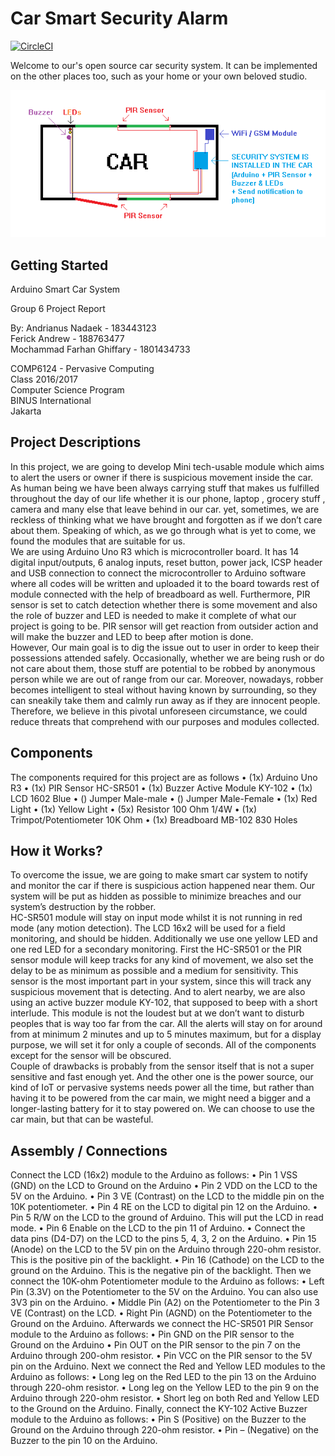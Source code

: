 # Car Smart Security Alarm

[![CircleCI](https://circleci.com/gh/kickstarter/android-oss.svg?style=svg)](https://circleci.com/gh/aircatcher/Car-Smart-Security/2)

Welcome to our's open source car security system. It can be implemented on the other places too, such as your home or your own beloved studio.

![System Sketch](images/sketch.png)

## Getting Started

Arduino Smart Car System

Group 6
Project Report

By:
Andrianus Nadaek - 183443123<br/>
Ferick Andrew - 188763477<br/>
Mochammad Farhan Ghiffary - 1801434733<br/>

COMP6124 - Pervasive Computing<br/>
Class 2016/2017<br/>
Computer Science Program<br/>
BINUS International<br/>
Jakarta<br/>

## Project Descriptions
In this project, we are going to develop Mini tech-usable module which aims to alert the users or owner if there is suspicious movement inside the car. As human being we have been always carrying stuff that makes us fulfilled throughout the day of our life whether it is our phone, laptop , grocery stuff , camera and many else that leave behind in our car. yet, sometimes, we are reckless of thinking what we have brought and forgotten as if we don’t care about them. Speaking of which, as we go through what is yet to come, we found the modules that are suitable for us.<br/>
We are using Arduino Uno R3 which is microcontroller board. It has 14 digital input/outputs, 6 analog inputs, reset button, power jack, ICSP header and USB connection to connect the microcontroller to Arduino software where all codes will be written and uploaded it to the board towards rest of module connected with the help of breadboard as well. Furthermore, PIR sensor is set to catch detection whether there is some movement and also the role of buzzer and LED is needed to make it complete of what our project is going to be. PIR sensor will get reaction from outsider action and will make the buzzer and LED to beep after motion is done.<br/>
However, Our main goal is to dig the issue out to user in order to keep their possessions attended safely. Occasionally, whether we are being rush or do not care about them, those stuff are potential to be robbed by anonymous person while we are out of range from our car. Moreover, nowadays, robber becomes intelligent to steal without having known by surrounding, so they can sneakily take them and calmly run away as if they are innocent people. Therefore, we believe in this pivotal unforeseen circumstance, we could reduce threats that comprehend with our purposes and modules collected.<br/>

## Components
The components required for this project are as follows
•	(1x) Arduino Uno R3
•	(1x) PIR Sensor HC-SR501
•	(1x) Buzzer Active Module KY-102
•	(1x) LCD 1602 Blue
•	() Jumper Male-male
•	() Jumper Male-Female
•	(1x) Red Light
•	(1x) Yellow Light
•	(5x) Resistor 100 Ohm 1/4W
•	(1x) Trimpot/Potentiometer 10K Ohm
•	(1x) Breadboard MB-102 830 Holes

## How it Works?
To overcome the issue, we are going to make smart car system to notify and monitor the car if there is suspicious action happened near them. Our system will be put as hidden as possible to minimize breaches and our system’s destruction by the robber.<br/>
HC-SR501 module will stay on input mode whilst it is not running in red mode (any motion detection). The LCD 16x2 will be used for a field monitoring, and should be hidden. Additionally we use one yellow LED and one red LED for a secondary monitoring. First the HC-SR501 or the PIR sensor module will keep tracks for any kind of movement, we also set the delay to be as minimum as possible and a medium for sensitivity. This sensor is the most important part in your system, since this will track any suspicious movement that is detecting. And to alert nearby, we are also using an active buzzer module KY-102, that supposed to beep with a short interlude. This module is not the loudest but at we don’t want to disturb peoples that is way too far from the car. All the alerts will stay on for around from at minimum 2 minutes and up to 5 minutes maximum, but for a display purpose, we will set it for only a couple of seconds. All of the components except for the sensor will be obscured.<br/>
Couple of drawbacks is probably from the sensor itself that is not a super sensitive and fast enough yet. And the other one is the power source, our kind of IoT or pervasive systems needs power all the time, but rather than having it to be powered from the car main, we might need a bigger and a longer-lasting battery for it to stay powered on. We can choose to use the car main, but that can be wasteful.<br/>

## Assembly / Connections
Connect the LCD (16x2) module to the Arduino as follows:
•	Pin 1 VSS (GND) on the LCD to Ground on the Arduino
•	Pin 2 VDD on the LCD to the 5V on the Arduino.
•	Pin 3 VE (Contrast) on the LCD to the middle pin on the 10K potentiometer.
•	Pin 4 RE on the LCD to digital pin 12 on the Arduino.
•	Pin 5 R/W on the LCD to the ground of Arduino. This will put the LCD in read mode.
•	Pin 6 Enable on the LCD to the pin 11 of Arduino.
•	Connect the data pins (D4-D7) on the LCD to the pins 5, 4, 3, 2 on the Arduino.
•	Pin 15 (Anode) on the LCD to the 5V pin on the Arduino through 220-ohm resistor. This is the positive pin of the backlight.
•	Pin 16 (Cathode) on the LCD to the ground on the Arduino. This is the negative pin of the backlight.
Then we connect the 10K-ohm Potentiometer module to the Arduino as follows:
•	Left Pin (3.3V) on the Potentiometer to the 5V on the Arduino. You can also use 3V3 pin on the Arduino.
•	Middle Pin (A2) on the Potentiometer to the Pin 3 VE (Contrast) on the LCD.
•	Right Pin (AGND) on the Potentiometer to the Ground on the Arduino.
Afterwards we connect the HC-SR501 PIR Sensor module to the Arduino as follows:
•	Pin GND on the PIR sensor to the Ground on the Arduino
•	Pin OUT on the PIR sensor to the pin 7 on the Arduino through 200-ohm resistor.
•	Pin VCC on the PIR sensor to the 5V pin on the Arduino.
Next we connect the Red and Yellow LED modules to the Arduino as follows:
•	Long leg on the Red LED to the pin 13 on the Arduino through 220-ohm resistor.
•	Long leg on the Yellow LED to the pin 9 on the Arduino through 220-ohm resistor.
•	Short leg on both Red and Yellow LED to the Ground on the Arduino.
Finally, connect the KY-102 Active Buzzer module to the Arduino as follows:
•	Pin S (Positive) on the Buzzer to the Ground on the Arduino through 220-ohm resistor.
•	Pin – (Negative) on the Buzzer to the pin 10 on the Arduino.
